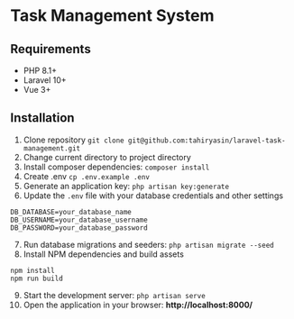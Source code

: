 # Task Management System

## Requirements
- PHP 8.1+
- Laravel 10+
- Vue 3+

## Installation
1. Clone repository ```git clone git@github.com:tahiryasin/laravel-task-management.git```
2. Change current directory to project directory
3. Install composer dependencies: ```composer install```
4. Create .env ```cp .env.example .env```
5. Generate an application key: ```php artisan key:generate```
6. Update the `.env` file with your database credentials and other settings

```
DB_DATABASE=your_database_name
DB_USERNAME=your_database_username
DB_PASSWORD=your_database_password
```

7. Run database migrations and seeders: ```php artisan migrate --seed```
8. Install NPM dependencies and build assets
```
npm install
npm run build
```
9. Start the development server: ```php artisan serve```
10. Open the application in your browser: **http://localhost:8000/**

